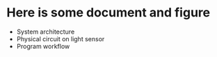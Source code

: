 # Here is some document and figure

* System architecture
* Physical circuit on light sensor
* Program workflow
